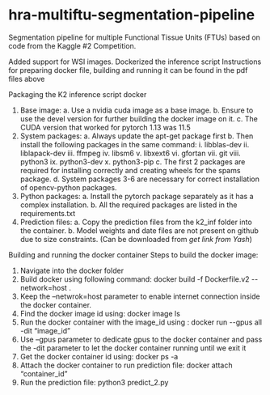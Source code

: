 # hra-multiftu-segmentation-pipeline
Segmentation pipeline for multiple Functional Tissue Units (FTUs) based on code from the Kaggle #2 Competition.

Added support for WSI images.
Dockerized the inference script
Instructions for preparing docker file, building and running it can be found in the pdf files above

Packaging the K2 inference script docker
1. Base image:
a. Use a nvidia cuda image as a base image.
b. Ensure to use the devel version for further building the docker image on it.
c. The CUDA version that worked for pytorch 1.13 was 11.5
2. System packages:
a. Always update the apt-get package first
b. Then install the following packages in the same command:
i. libblas-dev
ii. liblapack-dev
iii. ffmpeg
iv. libsm6
v. libxext6
vi. gfortan
vii. git
viii. python3
ix. python3-dev
x. python3-pip
c. The first 2 packages are required for installing correctly and creating wheels for the
spams package.
d. System packages 3-6 are necessary for correct installation of opencv-python packages.
3. Python packages:
a. Install the pytorch package separately as it has a complex installation.
b. All the required packages are listed in the requirements.txt
4. Prediction files:
a. Copy the prediction files from the k2_inf folder into the container.
b. Model weights and date files are not present on github due to size constraints. (Can be downloaded from *get link from Yash*)

Building and running the docker container
Steps to build the docker image:
1. Navigate into the docker folder
2. Build docker using following command:
docker build -f Dockerfile.v2 --network=host .
3. Keep the –netwrok=host parameter to enable internet connection inside the
docker container.
4. Find the docker image id using:
docker image ls
5. Run the docker container with the image_id using :
docker run --gpus all -dit “image_id”
6. Use –gpus parameter to dedicate gpus to the docker container and pass the -dit
parameter to let the docker container running until we exit it
7. Get the docker container id using:
docker ps -a
8. Attach the docker container to run prediction file:
docker attach “container_id”
9. Run the prediction file:
python3 predict_2.py


